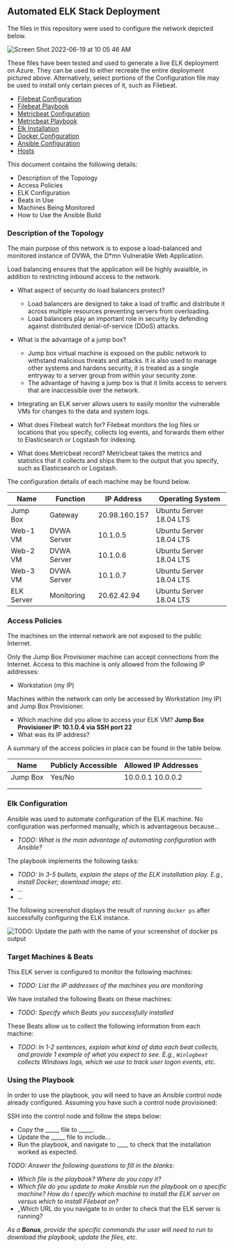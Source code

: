 ## Automated ELK Stack Deployment

The files in this repository were used to configure the network depicted below.

![Screen Shot 2022-06-19 at 10 05 46 AM](https://user-images.githubusercontent.com/98979214/174485085-2d1ccafc-23ac-481a-9b0e-999cc4b6fcf1.png)

These files have been tested and used to generate a live ELK deployment on Azure. They can be used to either recreate the entire deployment pictured above. Alternatively, select portions of the Configuration file may be used to install only certain pieces of it, such as Filebeat.

  - [Filebeat Configuration](https://github.com/moestreicher2010/Project-1/blob/main/Ansible/filebeat-config.yml)
  - [Filebeat Playbook](https://github.com/moestreicher2010/Project-1/blob/main/Ansible/filebeat-playbook.yml)
  - [Metricbeat Configuration](https://github.com/moestreicher2010/Project-1/blob/main/Ansible/metricbeat-config.yml)
  - [Metricbeat Playbook](https://github.com/moestreicher2010/Project-1/blob/main/Ansible/metricbeat-playbook.yml)
  - [Elk Installation](https://github.com/moestreicher2010/Project-1/blob/main/Ansible/install-elk.yml)  
  - [Docker Configuration](https://github.com/moestreicher2010/Project-1/blob/main/Ansible/penntest.yml)  
  - [Ansible Configuration](https://github.com/moestreicher2010/Project-1/blob/main/Ansible/ansible.cfg)  
  - [Hosts](https://github.com/moestreicher2010/Project-1/blob/main/Ansible/hosts)  
  
This document contains the following details:
* Description of the Topology
* Access Policies
* ELK Configuration
* Beats in Use
* Machines Being Monitored
* How to Use the Ansible Build


### Description of the Topology

The main purpose of this network is to expose a load-balanced and monitored instance of DVWA, the D*mn Vulnerable Web Application.

Load balancing ensures that the application will be highly avaialble, in addition to restricting inbound access to the network.

- What aspect of security do load balancers protect? 
  * Load balancers are designed to take a load of traffic and distribute it across multiple resources preventing servers from overloading. 
  * Load balancers play an important role in security by defending against distributed denial-of-service (DDoS) attacks. 

- What is the advantage of a jump box?
  * Jump box virtual machine is exposed on the public network to withstand malicious threats and attacks. It is also used to manage other systems and hardens security,       it is treated as a single entryway to a server group from within your security zone.
  * The advantage of having a jump box is that it limits access to servers that are inaccessible over the network.
  
 - Integrating an ELK server allows users to easily monitor the vulnerable VMs for changes to the data and system logs.
  * What does Filebeat watch for?  Filebeat monitors the log files or locations that you specify, collects log events, and forwards them either to Elasticsearch or Logstash for indexing.
   
  * What does Metricbeat record?  Metricbeat takes the metrics and statistics that it collects and ships them to the output that you specify, such as Elasticsearch or Logstash. 

The configuration details of each machine may be found below.

| Name     | Function | IP Address | Operating System |
|----------|----------|------------|------------------|
| Jump Box | Gateway  | 20.98.160.157   | Ubuntu Server 18.04 LTS           |
| Web-1 VM   | DVWA Server      | 10.1.0.5            |  Ubuntu Server 18.04 LTS            |
| Web-2 VM     | DVWA Server         | 10.1.0.6        |  Ubuntu Server 18.04 LTS                |
| Web-3 VM     | DVWA Server         | 10.1.0.7         |  Ubuntu Server 18.04 LTS               |
| ELK Server     | Monitoring         | 20.62.42.94    |  Ubuntu Server 18.04 LTS               |

### Access Policies

The machines on the internal network are not exposed to the public Internet. 

Only the Jump Box Provisioner machine can accept connections from the Internet. Access to this machine is only allowed from the following IP addresses:
- Workstation (my IP)

Machines within the network can only be accessed by Workstation (my IP) and Jump Box Provisioner.
- Which machine did you allow to access your ELK VM? **Jump Box Provisioner IP: 10.1.0.4 via SSH port 22**
- What was its IP address? 

A summary of the access policies in place can be found in the table below.

| Name     | Publicly Accessible | Allowed IP Addresses |
|----------|---------------------|----------------------|
| Jump Box | Yes/No              | 10.0.0.1 10.0.0.2    |
|          |                     |                      |
|          |                     |                      |

### Elk Configuration

Ansible was used to automate configuration of the ELK machine. No configuration was performed manually, which is advantageous because...
- _TODO: What is the main advantage of automating configuration with Ansible?_

The playbook implements the following tasks:
- _TODO: In 3-5 bullets, explain the steps of the ELK installation play. E.g., install Docker; download image; etc._
- ...
- ...

The following screenshot displays the result of running `docker ps` after successfully configuring the ELK instance.

![TODO: Update the path with the name of your screenshot of docker ps output](Images/docker_ps_output.png)

### Target Machines & Beats
This ELK server is configured to monitor the following machines:
- _TODO: List the IP addresses of the machines you are monitoring_

We have installed the following Beats on these machines:
- _TODO: Specify which Beats you successfully installed_

These Beats allow us to collect the following information from each machine:
- _TODO: In 1-2 sentences, explain what kind of data each beat collects, and provide 1 example of what you expect to see. E.g., `Winlogbeat` collects Windows logs, which we use to track user logon events, etc._

### Using the Playbook
In order to use the playbook, you will need to have an Ansible control node already configured. Assuming you have such a control node provisioned: 

SSH into the control node and follow the steps below:
- Copy the _____ file to _____.
- Update the _____ file to include...
- Run the playbook, and navigate to ____ to check that the installation worked as expected.

_TODO: Answer the following questions to fill in the blanks:_
- _Which file is the playbook? Where do you copy it?_
- _Which file do you update to make Ansible run the playbook on a specific machine? How do I specify which machine to install the ELK server on versus which to install Filebeat on?_
- _Which URL do you navigate to in order to check that the ELK server is running?

_As a **Bonus**, provide the specific commands the user will need to run to download the playbook, update the files, etc._
